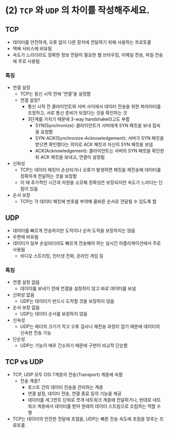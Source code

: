 # (2) `TCP` 와 `UDP` 의 차이를 작성해주세요.

## TCP
- 데이터를 안전하게, 오류 없이 다른 장치에 전달하기 위해 사용하는 프로토콜
- 택배 서비스에 비유됨
- 속도가 느리더라도 정확한 정보 전달이 필요한 웹 브라우징, 이메일 전송, 파일 전송에 주로 사용됨

### 특징
- 연결 설정
    - TCP는 동신 시작 전에 '연결'을 설정함
    - 연결 설정?
        - 통신 시작 전 클라이언트와 서버 사이에서 데이터 전송을 위한 파라미터를 조정하고, 서로 통신 준비가 되었다는 것을 확인하는 것
        - 3단계를 거치기 때문에 3-way handshake라고도 부름
            - SYN(Synchronize): 클라이언트가 서버에게 SYN 패킷을 보내 접속을 요청함
            - SYN-ACK(Synchronize-Acknowledgement): 서버가 SYN 패킷을 받으면 확인했다는 의미로 ACK 패킷과 자신의 SYN 패킷을 보냄
            - ACK(Acknowledgement): 클라이언트는 서버의 SYN 패킷을 확인한 뒤 ACK 패킷을 보내고, 연결이 설정됨
- 신뢰성
    - TCP는 데이터 패킷이 손상되거나 오류가 발생하면 패킷을 재전송해 데이터를 정확하게 전달하는 것을 보장함
    - 이 때 추가적인 시간과 자원을 소모해 정확성은 보장되지만 속도가 느리다는 단점이 있음
- 순서 보장
    - TCP는 각 데이터 패킷에 번호를 부여해 올바른 순서로 전달될 수 있도록 함

## UDP
- 데이터를 빠르게 전송하지만 도착이나 순차 도착을 보장하지는 않음
- 우편에 비유됨
- 데이터가 일부 손실되더라도 빠르게 전송해야 하는 실시간 어플리케이션에서 주로 사용됨
    - 비디오 스트리밍, 인터넷 전화, 온라인 게임 등

### 특징
- 연결 설정 없음
    - 데이터를 보내기 전에 연결을 설정하지 않고 바로 데이터를 보냄
- 신뢰성 없음
    - UDP는 데이터가 반드시 도착할 것을 보장하지 않음
- 순서 보장 없음
    - UDP는 데이터 순서를 보장하지 않음
- 신속성
    - UDP는 헤더의 크기가 작고 오류 검사나 재전송 과정이 없기 때문에 데이터의 신속한 전송 가능
- 단순성
    - UDP는 기능이 매우 간소하기 때문에 구현이 비교적 단순함

## TCP vs UDP
- TCP, UDP 모두 OSI 7계층의 전송(Transport) 계층에 속함
    - 전송 계층?
        - 호스트 간의 데이터 전송을 관리하는 계층
        - 연결 설정, 데이터 전송, 연결 종료 등의 기능을 제공
        - 데이터를 세그먼트 단위로 쪼개 네트워크 계층에 전달하거나, 반대로 네트워크 계층에서 데이터를 받아 원래의 데이터 스트림으로 조립하는 역할 수행
- TCP는 데이터의 안전한 전달에 초점을, UDP는 빠른 전송 속도에 초점을 맞추는 프로토콜.